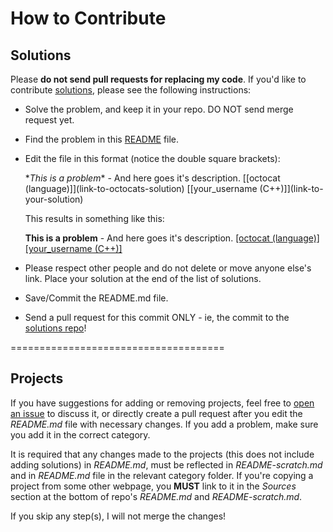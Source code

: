 How to Contribute
==================

## Solutions

Please **do not send pull requests for replacing my code**. If you'd like to contribute [solutions](https://github.com/thekarangoel/Projects-Solutions), please see the following instructions:

- Solve the problem, and keep it in your repo. DO NOT send merge request yet.

- Find the problem in this [README](https://github.com/thekarangoel/Projects-Solutions/blob/master/README.md) file.

- Edit the file in this format (notice the double square brackets):

    \**This is a problem** - And here goes it's description. \[[octocat (language)]]\(link-to-octocats-solution) \[[your_username (C++)]]\(link-to-your-solution)
    
    This results in something like this:
    
    **This is a problem** - And here goes it's description. [[octocat (language)]](link-to-octocats-solution) [[your_username (C++)]](link-to-your-solution)

- Please respect other people and do not delete or move anyone else's link. Place your solution at the end of the list of solutions.

- Save/Commit the README.md file.

- Send a pull request for this commit ONLY - ie, the commit to the [solutions repo](https://github.com/thekarangoel/Projects-Solutions)!

=====================================

## Projects

If you have suggestions for adding or removing projects, feel free to [open an issue](https://github.com/thekarangoel/Projects/issues/new) to discuss it, or directly create a pull request after you edit the *README.md* file with necessary changes. If you add a problem, make sure you add it in the correct category.

It is required that any changes made to the projects (this does not include adding solutions) in *README.md*, must be reflected in *README-scratch.md* and in *README.md* file in the relevant category folder. If you're copying a project from some other webpage, you **MUST** link to it in the *Sources* section at the bottom of repo's *README.md* and *README-scratch.md*.

If you skip any step(s), I will not merge the changes!
